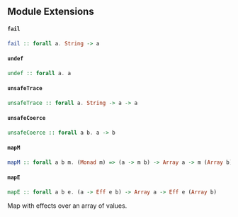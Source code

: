 ## Module Extensions

#### `fail`

``` purescript
fail :: forall a. String -> a
```

#### `undef`

``` purescript
undef :: forall a. a
```

#### `unsafeTrace`

``` purescript
unsafeTrace :: forall a. String -> a -> a
```

#### `unsafeCoerce`

``` purescript
unsafeCoerce :: forall a b. a -> b
```

#### `mapM`

``` purescript
mapM :: forall a b m. (Monad m) => (a -> m b) -> Array a -> m (Array b)
```

#### `mapE`

``` purescript
mapE :: forall a b e. (a -> Eff e b) -> Array a -> Eff e (Array b)
```

Map with effects over an array of values.


